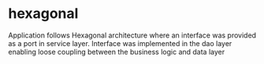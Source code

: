 # hexagonal
Application follows Hexagonal architecture where an interface was provided as a port in service layer. 
Interface was implemented in the dao layer enabling loose coupling between the business logic and data layer
